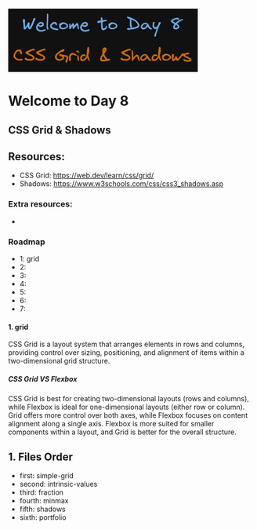 ![image info](./welcome-day-08.png)

# Welcome to Day 8

## **CSS Grid & Shadows**

## Resources:

- CSS Grid: https://web.dev/learn/css/grid/
- Shadows: https://www.w3schools.com/css/css3_shadows.asp

### Extra resources:

-

### Roadmap

- 1: grid
- 2:
- 3:
- 4:
- 5:
- 6:
- 7:

#### 1. grid

CSS Grid is a layout system that arranges elements in rows and columns, providing control over sizing, positioning, and alignment of items within a two-dimensional grid structure.

##### CSS Grid VS Flexbox
CSS Grid is best for creating two-dimensional layouts (rows and columns), while Flexbox is ideal for one-dimensional layouts (either row or column). Grid offers more control over both axes, while Flexbox focuses on content alignment along a single axis. Flexbox is more suited for smaller components within a layout, and Grid is better for the overall structure.

## 1. Files Order

- first: simple-grid
- second: intrinsic-values
- third: fraction
- fourth: minmax
- fifth: shadows
- sixth: portfolio
